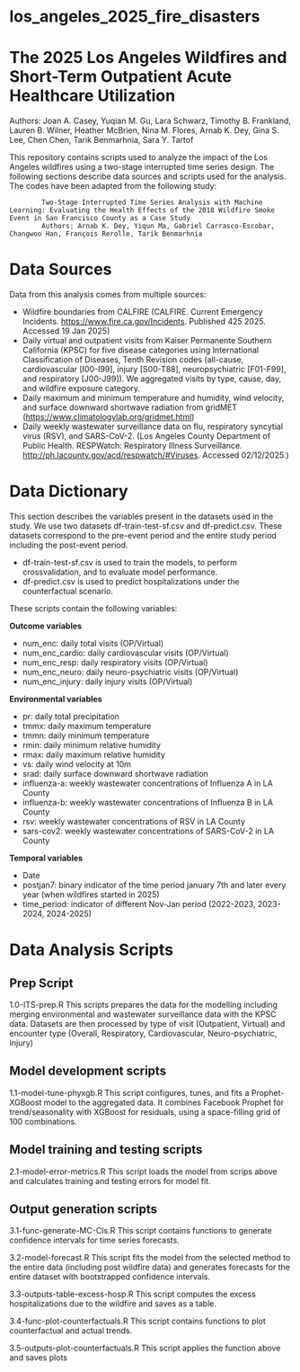# los_angeles_2025_fire_disasters

# The 2025 Los Angeles Wildfires and Short-Term Outpatient Acute Healthcare Utilization
Authors: Joan A. Casey,  Yuqian M. Gu, Lara Schwarz, Timothy B. Frankland, Lauren B. Wilner, Heather McBrien, Nina M. Flores, Arnab K. Dey, Gina
S. Lee, Chen Chen,  Tarik Benmarhnia, Sara Y. Tartof

This repository contains scripts used to analyze the impact of the Los Angeles wildfires using a two-stage interrupted time series design. The following sections describe data sources and scripts used for the analysis. The codes have been adapted from the following study:

            Two-Stage Interrupted Time Series Analysis with Machine Learning: Evaluating the Health Effects of the 2018 Wildfire Smoke Event in San Francisco County as a Case Study
            Authors: Arnab K. Dey, Yiqun Ma, Gabriel Carrasco-Escobar, Changwoo Han, François Rerolle, Tarik Benmarhnia

# Data Sources
Data from this analysis comes from multiple sources:
* Wildfire boundaries from CALFIRE (CALFIRE. Current Emergency Incidents. https://www.fire.ca.gov/Incidents. Published 425 2025. Accessed 19 Jan 2025)
* Daily virtual and outpatient visits from Kaiser Permanente Southern California (KPSC) for five disease categories using International Classification of Diseases, Tenth Revision codes (all-cause, cardiovascular [I00-I99], injury [S00-T88], neuropsychiatric [F01-F99], and respiratory [J00-J99]). We aggregated visits by type, cause, day, and wildfire exposure category.
* Daily maximum and minimum temperature and humidity, wind velocity, and surface downward shortwave radiation from gridMET (https://www.climatologylab.org/gridmet.html)
* Daily weekly wastewater surveillance data on flu, respiratory syncytial virus (RSV), and SARS-CoV-2. (Los Angeles County Department of Public Health. RESPWatch: Respiratory Illness Surveillance. http://ph.lacounty.gov/acd/respwatch/#Viruses. Accessed 02/12/2025.)

# Data Dictionary

This section describes the variables present in the datasets used in the study. We use two datasets df-train-test-sf.csv and df-predict.csv. These datasets correspond to the pre-event period and the entire study period including the post-event period. 

* df-train-test-sf.csv is used to train the models, to perform crossvalidation, and to evaluate model performance.
* df-predict.csv is used to predict hospitalizations under the counterfactual scenario.

These scripts contain the following variables:

**Outcome variables**
- num_enc: daily total visits (OP/Virtual)
- num_enc_cardio: daily cardiovascular visits (OP/Virtual)
- num_enc_resp: daily respiratory visits (OP/Virtual)
- num_enc_neuro: daily neuro-psychiatric visits (OP/Virtual)
- num_enc_injury: daily injury visits (OP/Virtual)

**Environmental variables**
* pr: daily total precipitation
* tmmx: daily maximum temperature
* tmmn: daily minimum temperature
* rmin: daily minimum relative humidity
* rmax: daily maximum relative humidity
* vs: daily wind velocity at 10m
* srad: daily surface downward shortwave radiation
* influenza-a: weekly wastewater concentrations of Influenza A in LA County
* influenza-b: weekly wastewater concentrations of Influenza B in LA County
* rsv: weekly wastewater concentrations of RSV in LA County
* sars-cov2: weekly wastewater concentrations of SARS-CoV-2 in LA County

**Temporal variables**
- Date
- postjan7: binary indicator of the time period january 7th and later every year (when wildfires started in 2025)
- time_period: indicator of different Nov-Jan period (2022-2023, 2023-2024, 2024-2025)

# Data Analysis Scripts

## Prep Script
1.0-ITS-prep.R
This scripts prepares the data for the modelling including merging environmental and wastewater surveillance data with the KPSC data. Datasets are then processed by type of visit (Outpatient, Virtual) and encounter type (Overall, Respiratory, Cardiovascular, Neuro-psychiatric, Injury)

## Model development scripts

1.1-model-tune-phyxgb.R 
This script configures, tunes, and fits a Prophet-XGBoost model to the aggregated data. It combines Facebook Prophet for trend/seasonality with XGBoost for residuals, using a space-filling grid of 100 combinations.

## Model training and testing scripts

2.1-model-error-metrics.R
This script loads the model from scrips above and calculates training and testing errors for model fit. 

## Output generation scripts

3.1-func-generate-MC-CIs.R
This script contains functions to generate confidence intervals for time series forecasts.

3.2-model-forecast.R
This script fits the model from the selected method to the entire data (including post wildfire data) and generates forecasts for the entire dataset with bootstrapped confidence intervals.

3.3-outputs-table-excess-hosp.R
This script computes the excess hospitalizations due to the wildfire and saves as a table.

3.4-func-plot-counterfactuals.R
This script contains functions to plot counterfactual and actual trends.

3.5-outputs-plot-counterfactuals.R
This script applies the function above and saves plots
